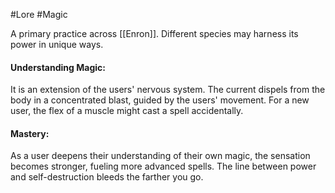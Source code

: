 #Lore #Magic 

A primary practice across [[Enron]]. Different species may harness its power in unique ways.

#### Understanding Magic:
 It is an extension of the users' nervous system. The current dispels from the body in a concentrated blast, guided by the users' movement. For a new user, the flex of a muscle might cast a spell accidentally.

#### Mastery:
 As a user deepens their understanding of their own magic, the sensation becomes stronger, fueling more advanced spells. The line between power and self-destruction bleeds the farther you go.
